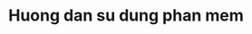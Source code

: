 ---
layout: wiki
title: Huong dan su dung phan mem
cate1: crawler
cate2: auto
description: tiktok, douyin
keywords: tiktok, douyin
type:
link:
---